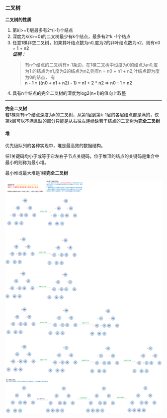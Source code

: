 ### 二叉树

**二叉树的性质**
1. 第i(i>=1)层最多有2^(i-1)个结点
2. 深度为k(k>=0)的二叉树最少有k个结点，最多有2^k -1个结点
3. 任意1棵非空二叉树，如果其叶结点数为n0,度为2的非叶结点数为n2，则有n0 = 1 + n2
   <br/>***证明：***
   >有n个结点的二叉树有n-1条边，在1棵二叉树中设度为0的结点为n0,度为1
   的结点为n1,度为2的结点为n2,则有n = n0 + n1 + n2,叶结点即为度为0的结点，
   有<br>
        **n - 1 = ((n0 + n1 + n2) - 1) = n1 + 2 * n2  => n0 - 1 = n2**
4. 具有n个结点的完全二叉树的深度为log2(n+1)的值向上取整


-----

**完全二叉树**<br/>
若1棵具有n个结点深度为k的二叉树，从第1层到第k-1层的各层结点都是满的，仅第k层可以不满且缺的部分只能是从右往左连续缺若干结点的二叉树为**完全二叉树**

#### 堆
优先级队列的各种实现中，堆是最高效的数据结构。

任1关键码均小于或等于它左右子节点关键码，位于堆顶的结点的关键码是集合中最小的则称为最小堆。

最小堆或最大堆是1棵**完全二叉树**

![堆](https://github.com/HurricanGod/Home/blob/master/img/heap-%E6%95%B0%E6%8D%AE%E7%BB%93%E6%9E%84.png)



